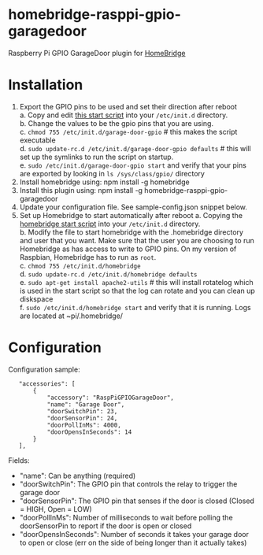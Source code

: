 # homebridge-rasppi-gpio-garagedoor
Raspberry Pi GPIO GarageDoor plugin for [HomeBridge](https://github.com/nfarina/homebridge)

# Installation

  1. Export the GPIO pins to be used and set their direction after reboot  
    a. Copy and edit [this start script](https://raw.githubusercontent.com/benlamonica/homebridge-rasppi-gpio-garagedoor/master/scripts/garage-door-gpio) into your ```/etc/init.d``` directory.  
    b. Change the values to be the gpio pins that you are using.  
    c. ```chmod 755 /etc/init.d/garage-door-gpio``` # this makes the script executable   
    d. ```sudo update-rc.d /etc/init.d/garage-door-gpio defaults``` # this will set up the symlinks to run the script on startup.  
    e. ```sudo /etc/init.d/garage-door-gpio start``` and verify that your pins are exported by looking in ```ls /sys/class/gpio/``` directory  
  2. Install homebridge using: npm install -g homebridge
  3. Install this plugin using: npm install -g homebridge-rasppi-gpio-garagedoor
  4. Update your configuration file. See sample-config.json snippet below. 
  5. Set up Homebridge to start automatically after reboot
    a. Copying the [homebridge start script](https://raw.githubusercontent.com/benlamonica/homebridge-rasppi-gpio-garagedoor/master/scripts/homebridge) into your ```/etc/init.d``` directory.  
    b. Modify the file to start homebridge with the .homebridge directory and user that you want. Make sure that the user you are choosing to run Homebridge as has access to write to GPIO pins. On my version of Raspbian, Homebridge has to run as ```root```.   
    c. ```chmod 755 /etc/init.d/homebridge```  
    d. ```sudo update-rc.d /etc/init.d/homebridge defaults```  
    e. ```sudo apt-get install apache2-utils``` # this will install rotatelog which is used in the start script so that the log can rotate and you can clean up diskspace  
    f. ```sudo /etc/init.d/homebridge start``` and verify that it is running. Logs are located at ~pi/.homebridge/  

# Configuration

Configuration sample:

 ```
    "accessories": [
        {
            "accessory": "RaspPiGPIOGarageDoor",
            "name": "Garage Door",
            "doorSwitchPin": 23,
            "doorSensorPin": 24,
            "doorPollInMs": 4000,
            "doorOpensInSeconds": 14
        }
    ],
```

Fields: 

* "name": Can be anything (required)
* "doorSwitchPin": The GPIO pin that controls the relay to trigger the garage door
* "doorSensorPin": The GPIO pin that senses if the door is closed (Closed = HIGH, Open = LOW)
* "doorPollInMs": Number of milliseconds to wait before polling the doorSensorPin to report if the door is open or closed
* "doorOpensInSeconds": Number of seconds it takes your garage door to open or close (err on the side of being longer than it actually takes)


